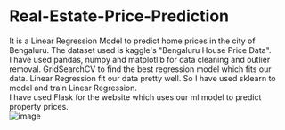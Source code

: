 # Real-Estate-Price-Prediction  
It is a Linear Regression Model to predict home prices in the city of Bengaluru. The dataset used is kaggle's "Bengaluru House Price Data".  
I have used pandas, numpy and matplotlib for data cleaning and outlier removal. GridSearchCV to find the best regression model which fits our data.
Linear Regression fit our data pretty well. So I have used sklearn to model and train Linear Regression.  
I have used Flask for the website which uses our ml model to predict property prices.  
![image](https://user-images.githubusercontent.com/56433539/120597154-4c3f7b80-c462-11eb-901c-29298aedcdb5.png)
